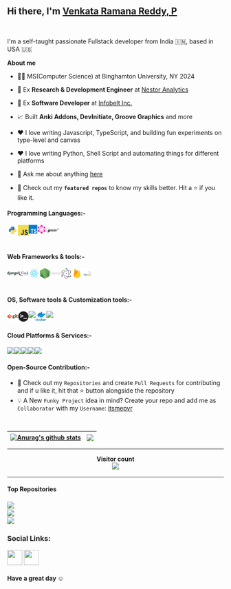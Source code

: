 <h2>Hi there, I'm <a href='http://github.com/itsmepvr/'>Venkata Ramana Reddy, P</a></h2>

<br />

I'm a self-taught passionate Fullstack developer from India 🇮🇳, based in USA 🇺🇸

**About me**

- 👨‍🎓 MS(Computer Science) at Binghamton University, NY 2024

- 💼 Ex <b>Research & Development Engineer</b> at [Nestor Analytics](http://nestoranalytics.com/)

- 💼 Ex <b>Software Developer</b> at [Infobelt Inc.](http://infobelt.com/)

- 📈 Built <b>Anki Addons, DevInitiate, Groove Graphics</b> and more

- ❤️ I love writing Javascript, TypeScript, and building fun experiments on type-level and canvas

- ❤️ I love writing Python, Shell Script and automating things for different platforms

- 💬 Ask me about anything [here](https://github.com/itsmepvr/itsmepvr/issues)

- 💁 Check out my **`featured repos`** to know my skills better. Hit a ⭐ if you like it.

#### Programming Languages:-
<div style='display:flex;'>
<code><img height="25" src="https://raw.githubusercontent.com/github/explore/80688e429a7d4ef2fca1e82350fe8e3517d3494d/topics/python/python.png"></code>
<code><img height="25" src="https://raw.githubusercontent.com/github/explore/80688e429a7d4ef2fca1e82350fe8e3517d3494d/topics/javascript/javascript.png"></code>
<code><img height="20" alt="typescript" src="https://raw.githubusercontent.com/github/explore/80688e429a7d4ef2fca1e82350fe8e3517d3494d/topics/typescript/typescript.png"></code>
<code><img height="20" alt="graphql" src="https://raw.githubusercontent.com/github/explore/5c058a388828bb5fde0bcafd4bc867b5bb3f26f3/topics/graphql/graphql.png"></code>
<code><img height="25" src="https://raw.githubusercontent.com/github/explore/80688e429a7d4ef2fca1e82350fe8e3517d3494d/topics/bash/bash.png"></code>-
</div>
<br>

#### Web Frameworks & tools:-
<div style='display:flex;'>
<code><img height="25" src="https://raw.githubusercontent.com/github/explore/80688e429a7d4ef2fca1e82350fe8e3517d3494d/topics/django/django.png"></code>
<code><img height="25" src="https://raw.githubusercontent.com/github/explore/80688e429a7d4ef2fca1e82350fe8e3517d3494d/topics/flask/flask.png"></code>
<code><img height="25" src="https://raw.githubusercontent.com/github/explore/80688e429a7d4ef2fca1e82350fe8e3517d3494d/topics/react/react.png"></code>
<code><img height="25" src="https://raw.githubusercontent.com/github/explore/80688e429a7d4ef2fca1e82350fe8e3517d3494d/topics/nodejs/nodejs.png"></code>
<code><img height="25" src="https://raw.githubusercontent.com/github/explore/80688e429a7d4ef2fca1e82350fe8e3517d3494d/topics/express/express.png"></code>
<code><img height="25" src="https://raw.githubusercontent.com/github/explore/80688e429a7d4ef2fca1e82350fe8e3517d3494d/topics/electron/electron.png"></code>
<code><img height="25" src="https://raw.githubusercontent.com/github/explore/80688e429a7d4ef2fca1e82350fe8e3517d3494d/topics/firebase/firebase.png"></code>
<code><img height="25" src="https://raw.githubusercontent.com/github/explore/80688e429a7d4ef2fca1e82350fe8e3517d3494d/topics/mysql/mysql.png"></code>
</div>
<br>


#### OS, Software tools & Customization tools:-
<div style='display:flex;'>
<code><img height="25" src="https://raw.githubusercontent.com/github/explore/80688e429a7d4ef2fca1e82350fe8e3517d3494d/topics/git/git.png"></code>
<code><img height="25" src="https://raw.githubusercontent.com/github/explore/80688e429a7d4ef2fca1e82350fe8e3517d3494d/topics/terminal/terminal.png"></code>
<code><img height="25" src="https://avatars3.githubusercontent.com/u/4604537?s=200&v=4"></code>
<code><img height="25" src="https://raw.githubusercontent.com/github/explore/80688e429a7d4ef2fca1e82350fe8e3517d3494d/topics/docker/docker.png"></code>
<code><img height="25" src="https://avatars1.githubusercontent.com/u/426196?s=200&v=4"></code>
</div>

#### Cloud Platforms & Services:-
<div style='display:flex;'>
<code><img height="25" src="https://cloud.google.com/images/social-icon-google-cloud-1200-630.png"></code>
<code><img height="25" src="https://media-exp1.licdn.com/dms/image/C4E0BAQEAt7-u6GJMlw/company-logo_200_200/0?e=2159024400&v=beta&t=4CYxl7atZ0Yn9lJko6w02yIywYQiLr9hrQcH3cF4GDI"></code>
<code><img height="25" src="https://upload.wikimedia.org/wikipedia/commons/thumb/7/78/Dropbox_Icon.svg/2000px-Dropbox_Icon.svg.png"></code>
<code><img height="25" src="https://teaching.cambriancollege.ca/wp-content/uploads/2020/03/one-drive-logo.png"></code>
<code><img height="25" src="https://github.githubassets.com/images/modules/open_graph/github-mark.png"></code>
</div>

#### Open-Source Contribution:-
- 📓 Check out my `Repositories` and create `Pull Requests` for contributing and if u like it, hit that ⭐ button alongside the repository
- 💡 A New `Funky Project` idea in mind? Create your repo and add me as `Collaborator` with my `Username`: [itsmepvr](https://github.com/itsmepvr/)
<br>

| <a href="https://github.com/itsmepvr/github-readme-stats"><img align="center" src="https://github-readme-stats.vercel.app/api?username=itsmepvr&show_icons=true&include_all_commits=true&theme=buefy&hide_border=true" alt="Anurag's github stats" /></a> | <a href="https://github.com/anuraghazra/github-readme-stats"><img align="center" src="https://github-readme-stats.vercel.app/api/top-langs/?username=itsmepvr&layout=compact&theme=buefy&hide_border=true" /></a> |
| ------------- | ------------- |


<hr>
<p align="center"> 
  <b>Visitor count</b><br>
  <img src="https://profile-counter.glitch.me/itsmepvr/count.svg" />
</p>

<hr>

#### Top Repositories

<a href="https://github.com/itsmepvr/anki-find-and-replace-in-templates">
  <img align="center" src="https://github-readme-stats.vercel.app/api/pin/?username=itsmepvr&repo=anki-find-and-replace-in-templates&theme=buefy" />
</a>
<br>
<a href="https://github.com/itsmepvr/DevInitiate">
  <img align="center" src="https://github-readme-stats.vercel.app/api/pin/?username=itsmepvr&repo=DevInitiate&theme=buefy" />
</a>
<br>
<a href="https://github.com/itsmepvr/Pixel-Animation">
  <img align="center" src="https://github-readme-stats.vercel.app/api/pin/?username=itsmepvr&repo=Pixel-Animation&theme=buefy" />
</a>

### Social Links:

[<img src="https://img.icons8.com/color/48/000000/linkedin.png" width="35" height="35"/>](https://www.linkedin.com/in/itsmepvr/) [<img src="https://img.icons8.com/color/48/000000/twitter.png" width="35" height="35"/>](https://twitter.com/itsmepvr)

#### Have a great day ☺️
